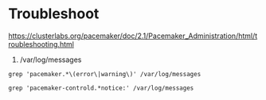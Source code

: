 # Troubleshoot

https://clusterlabs.org/pacemaker/doc/2.1/Pacemaker_Administration/html/troubleshooting.html

1. /var/log/messages

`grep 'pacemaker.*\(error\|warning\)' /var/log/messages`

`grep 'pacemaker-controld.*notice:' /var/log/messages`

